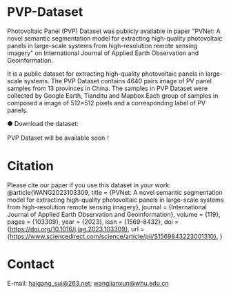 # PVP-Dataset
Photovoltaic Panel (PVP) Dataset was publicly available in paper "PVNet: A novel semantic segmentation model for extracting high-quality photovoltaic panels in large-scale systems from high-resolution remote sensing imagery" on International Journal of Applied Earth Observation and Geoinformation.

It is a public dataset for extracting high-quality photovoltaic panels in large-scale systems. The PVP Dataset contains 4640 pairs image of PV panel samples from 13 provinces in China. The samples in PVP Dataset were collected by Google Earth, Tianditu and Mapbox.Each group of samples in composed a image of 512×512 pixels and a corresponding label of PV panels. 

● Download the dataset: 

PVP Dataset will be available soon！

# Citation
Please cite our paper if you use this dataset in your work:
@article{WANG2023103309,
title = {PVNet: A novel semantic segmentation model for extracting high-quality photovoltaic panels in large-scale systems from high-resolution remote sensing imagery},
journal = {International Journal of Applied Earth Observation and Geoinformation},
volume = {119},
pages = {103309},
year = {2023},
issn = {1569-8432},
doi = {https://doi.org/10.1016/j.jag.2023.103309},
url = {https://www.sciencedirect.com/science/article/pii/S1569843223001310},
}

# Contact
E-mail: haigang_sui@263.net; wangjianxun@whu.edu.cn
